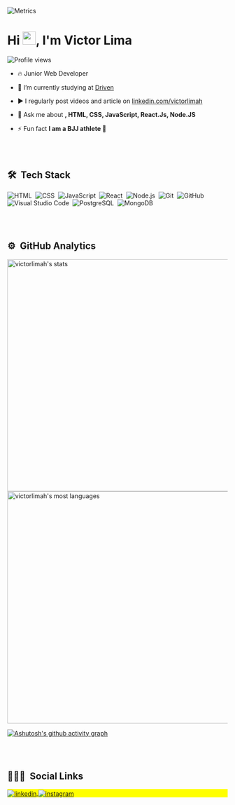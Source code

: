 
![Metrics](github-metrics.svg)
<h1 align="left">Hi <img src="https://raw.githubusercontent.com/kaueMarques/kaueMarques/master/hi.gif" width="30px">, I'm Victor Lima</h1>
<p align="left"> <img src="https://komarev.com/ghpvc/?username=victorlimah&color=yellow" alt="Profile views" /> </p>

- 🔥 Junior Web Developer 

- 🔭 I’m currently studying at [Driven](https://driven.com.br/)

<!--
- 👨‍💻 All of my projects are available at [maykbrito.dev](https://maykbrito.dev) // Criar portfólio
-->
- ▶️ I regularly post videos and article on [linkedin.com/victorlimah](https://linkedin.com/in/victorlimah)

- 💬 Ask me about **, HTML, CSS, JavaScript, React.Js, Node.JS**

- ⚡ Fun fact **I am a BJJ athlete 🥋**

<br><br>

## 🛠 &nbsp;Tech Stack


![HTML](https://img.shields.io/badge/-HTML-05122A?style=flat&logo=HTML5)&nbsp;
![CSS](https://img.shields.io/badge/-CSS-05122A?style=flat&logo=CSS3&logoColor=1572B6)&nbsp;
![JavaScript](https://img.shields.io/badge/-JavaScript-05122A?style=flat&logo=javascript)&nbsp;
![React](https://img.shields.io/badge/-React-05122A?style=flat&logo=react)&nbsp;
![Node.js](https://img.shields.io/badge/-Node.js-05122A?style=flat&logo=node.js)&nbsp;
![Git](https://img.shields.io/badge/-Git-05122A?style=flat&logo=git)&nbsp;
![GitHub](https://img.shields.io/badge/-GitHub-05122A?style=flat&logo=github)&nbsp;
![Visual Studio Code](https://img.shields.io/badge/-Visual%20Studio%20Code-05122A?style=flat&logo=visual-studio-code&logoColor=007ACC)&nbsp;
![PostgreSQL](https://img.shields.io/badge/-PostgreSQL-05122A?style=flat&logo=postgresql)&nbsp;
![MongoDB](https://img.shields.io/badge/-MongoDB-05122A?style=flat&logo=mongodb)&nbsp;

<br><br>

## ⚙️ &nbsp;GitHub Analytics

<p align="left">
<img width="530em" src="https://github-readme-stats.vercel.app/api?username=victorlimah&show_icons=true&theme=vision-friendly-dark" alt="victorlimah's stats"/>
<img width="530em" src="https://github-readme-stats.vercel.app/api/top-langs/?username=victorlimah&layout=compact&theme=vision-friendly-dark" alt="victorlimah's most languages"/>
</p>

[![Ashutosh's github activity graph](https://activity-graph.herokuapp.com/graph?username=victorlimah&theme=react-dark)](https://github.com/ashutosh00710/github-readme-activity-graph)


<br><br>

## 👨🏽‍🦲 &nbsp;Social Links

<p align="left" style="background:yellow">
<a href="https://linkedin.com/in/victorlimah" target="_blank">
  <img align="center" src="https://img.shields.io/badge/-victorlimah-05122A?style=flat&logo=linkedin" alt="linkedin"/>
</a>
<a href="https://instagram.com/victorlimah" target="_blank">
 <img align="center" src="https://img.shields.io/badge/-victorlimah-05122A?style=flat&logo=instagram" alt="instagram"/>
</a>
</p>



